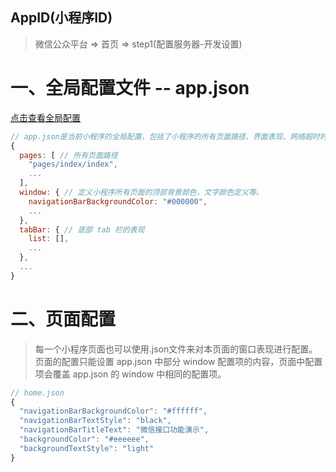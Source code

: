 ## AppID(小程序ID)

> 微信公众平台 => 首页 => step1(配置服务器-开发设置)

# 一、全局配置文件 -- app.json
<a href="https://developers.weixin.qq.com/miniprogram/dev/framework/config.html#%E5%85%A8%E5%B1%80%E9%85%8D%E7%BD%AE">点击查看全局配置</a>
```js
// app.json是当前小程序的全局配置，包括了小程序的所有页面路径、界面表现、网络超时时间、底部 tab 等
{
  pages: [ // 所有页面路径
    "pages/index/index",
    ...
  ],
  window: { // 定义小程序所有页面的顶部背景颜色，文字颜色定义等。
    navigationBarBackgroundColor: "#000000",
    ...
  },
  tabBar: { // 底部 tab 栏的表现
    list: [],
    ...
  },
  ...
}
```

# 二、页面配置
> 每一个小程序页面也可以使用.json文件来对本页面的窗口表现进行配置。页面的配置只能设置 app.json 中部分 window 配置项的内容，页面中配置项会覆盖 app.json 的 window 中相同的配置项。

```js
// home.json
{
  "navigationBarBackgroundColor": "#ffffff",
  "navigationBarTextStyle": "black",
  "navigationBarTitleText": "微信接口功能演示",
  "backgroundColor": "#eeeeee",
  "backgroundTextStyle": "light"
}
```